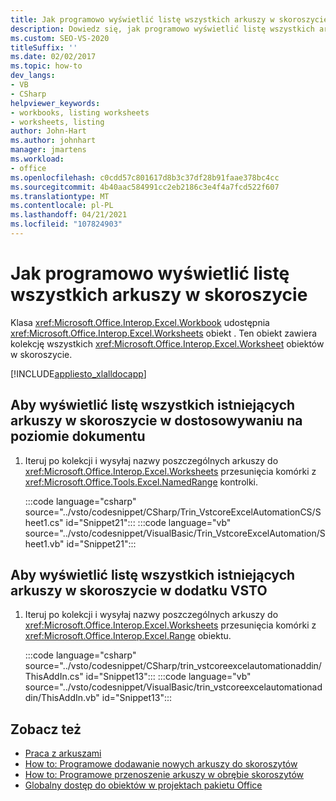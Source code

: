 ```yaml
---
title: Jak programowo wyświetlić listę wszystkich arkuszy w skoroszycie
description: Dowiedz się, jak programowo wyświetlić listę wszystkich arkuszy w skoroszycie programu Microsoft Excel przy użyciu Visual Studio.
ms.custom: SEO-VS-2020
titleSuffix: ''
ms.date: 02/02/2017
ms.topic: how-to
dev_langs:
- VB
- CSharp
helpviewer_keywords:
- workbooks, listing worksheets
- worksheets, listing
author: John-Hart
ms.author: johnhart
manager: jmartens
ms.workload:
- office
ms.openlocfilehash: c0cdd57c801617d8b3c37df28b91faae378bc4cc
ms.sourcegitcommit: 4b40aac584991cc2eb2186c3e4f4a7fcd522f607
ms.translationtype: MT
ms.contentlocale: pl-PL
ms.lasthandoff: 04/21/2021
ms.locfileid: "107824903"
---
```

# <a name="how-to-programmatically-list-all-worksheets-in-a-workbook"></a>Jak programowo wyświetlić listę wszystkich arkuszy w skoroszycie
  Klasa <xref:Microsoft.Office.Interop.Excel.Workbook> udostępnia <xref:Microsoft.Office.Interop.Excel.Worksheets> obiekt . Ten obiekt zawiera kolekcję wszystkich <xref:Microsoft.Office.Interop.Excel.Worksheet> obiektów w skoroszycie.

 [!INCLUDE[appliesto_xlalldocapp](../vsto/includes/appliesto-xlalldocapp-md.md)]

## <a name="to-list-all-existing-worksheets-in-a-workbook-in-a-document-level-customization"></a>Aby wyświetlić listę wszystkich istniejących arkuszy w skoroszycie w dostosowywaniu na poziomie dokumentu

1. Iteruj po kolekcji i wysyłaj nazwy poszczególnych arkuszy do <xref:Microsoft.Office.Interop.Excel.Worksheets> przesunięcia komórki z <xref:Microsoft.Office.Tools.Excel.NamedRange> kontrolki.

     :::code language="csharp" source="../vsto/codesnippet/CSharp/Trin_VstcoreExcelAutomationCS/Sheet1.cs" id="Snippet21":::
     :::code language="vb" source="../vsto/codesnippet/VisualBasic/Trin_VstcoreExcelAutomation/Sheet1.vb" id="Snippet21":::

## <a name="to-list-all-existing-worksheets-in-a-workbook-in-a-vsto-add-in"></a>Aby wyświetlić listę wszystkich istniejących arkuszy w skoroszycie w dodatku VSTO

1. Iteruj po kolekcji i wysyłaj nazwy poszczególnych arkuszy do <xref:Microsoft.Office.Interop.Excel.Worksheets> przesunięcia komórki z <xref:Microsoft.Office.Interop.Excel.Range> obiektu.

     :::code language="csharp" source="../vsto/codesnippet/CSharp/trin_vstcoreexcelautomationaddin/ThisAddIn.cs" id="Snippet13":::
     :::code language="vb" source="../vsto/codesnippet/VisualBasic/trin_vstcoreexcelautomationaddin/ThisAddIn.vb" id="Snippet13":::

## <a name="see-also"></a>Zobacz też
- [Praca z arkuszami](../vsto/working-with-worksheets.md)
- [How to: Programowe dodawanie nowych arkuszy do skoroszytów](../vsto/how-to-programmatically-add-new-worksheets-to-workbooks.md)
- [How to: Programowe przenoszenie arkuszy w obrębie skoroszytów](../vsto/how-to-programmatically-move-worksheets-within-workbooks.md)
- [Globalny dostęp do obiektów w projektach pakietu Office](../vsto/global-access-to-objects-in-office-projects.md)
